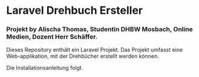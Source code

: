 # Laravel Drehbuch Ersteller

### Projekt by Alischa Thomas, Studentin DHBW Mosbach, Online Medien, Dozent Herr Schäffer.

Dieses Repository enthält ein Laravel Projekt. Das Projekt umfasst eine Web-applikation, mit der Drehbücher erstellt werden können.

Die Installationsanleitung folgt. 




